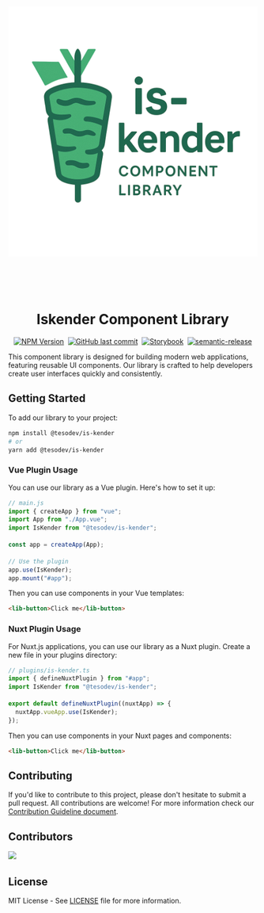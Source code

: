 <img 
  src="https://raw.githubusercontent.com/tesodev-com/is-kender/master/public/is-kender.png" 
  alt="Iskender Component Library" 
  style="width: 100%; height: 40rem; object-fit: contain;" 
/>

<h1 align="center">Iskender Component Library</h1>

<div style="display:flex;align-items:center;justify-content:center;gap:0.5rem;">
  <a href="https://www.npmjs.com/package/@tesodev/is-kender" target="_blank" rel="noopener noreferrer">
    <img alt="NPM Version" src="https://img.shields.io/npm/v/%40tesodev%2Fis-kender">
  </a>
  <a href="https://github.com/tesodev-com/is-kender" target="_blank" rel="noopener noreferrer">
    <img alt="GitHub last commit" src="https://img.shields.io/github/last-commit/tesodev-com/is-kender">
  </a>
  <a href="https://tesodev-com.github.io/is-kender" target="_blank" rel="noopener noreferrer">
    <img alt="Storybook" src="https://img.shields.io/badge/Storybook-Live-blue">
  </a>
  <a href="https://github.com/semantic-release/semantic-release" target="_blank" rel="noopener noreferrer">
    <img alt="semantic-release" src="https://img.shields.io/badge/semantic--release-angular-e10079?logo=semantic-release">
  </a>
</div>

This component library is designed for building modern web applications, featuring reusable UI components. Our library is crafted to help developers create user interfaces quickly and consistently.

## **Getting Started**

To add our library to your project:

```bash
npm install @tesodev/is-kender
# or
yarn add @tesodev/is-kender
```

### Vue Plugin Usage

You can use our library as a Vue plugin. Here's how to set it up:

```js
// main.js
import { createApp } from "vue";
import App from "./App.vue";
import IsKender from "@tesodev/is-kender";

const app = createApp(App);

// Use the plugin
app.use(IsKender);
app.mount("#app");
```

Then you can use components in your Vue templates:

```html
<lib-button>Click me</lib-button>
```

### Nuxt Plugin Usage

For Nuxt.js applications, you can use our library as a Nuxt plugin. Create a new file in your plugins directory:

```ts
// plugins/is-kender.ts
import { defineNuxtPlugin } from "#app";
import IsKender from "@tesodev/is-kender";

export default defineNuxtPlugin((nuxtApp) => {
  nuxtApp.vueApp.use(IsKender);
});
```

Then you can use components in your Nuxt pages and components:

```html
<lib-button>Click me</lib-button>
```

## **Contributing**

If you'd like to contribute to this project, please don't hesitate to submit a pull request. All contributions are welcome! For more information check our [Contribution Guideline document](CONTRIBUTING.md).

## **Contributors**

<a href="https://github.com/tesodev-com/is-kender/graphs/contributors">
  <img src="https://contrib.rocks/image?repo=tesodev-com/is-kender" />
</a>

## **License**

MIT License - See [LICENSE](LICENSE) file for more information.
